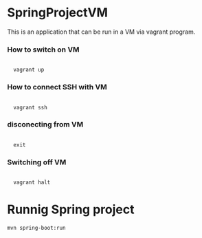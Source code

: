 # SpringProjectVM
This is an application that can be run in a VM via vagrant program.
<h3> How to switch on VM</h3>
<code>
  vagrant up
</code>
<h3> How to connect SSH with VM</h3>
<code>
  vagrant ssh
</code>
<h3> disconecting from VM</h3>
<code>
  exit
</code>
<h3> Switching off VM</h3>
<code>
  vagrant halt
</code>

<h1>Runnig Spring project</h1>
<code>mvn spring-boot:run</code>
